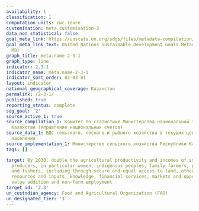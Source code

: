 ```yaml
---
availability: 1
classification: 1
computation_units: тыс.тенге
customisation: meta.customisation-3
data_non_statistical: false
goal_meta_link: https://unstats.un.org/sdgs/files/metadata-compilation/Metadata-Goal-2.pdf
goal_meta_link_text: United Nations Sustainable Development Goals Metadata (PDF 4.0
  MB)
graph_title: meta.name-2-3-1
graph_type: line
indicator: 2.3.1
indicator_name: meta.name-2-3-1
indicator_sort_order: 02-03-01
layout: indicator
national_geographical_coverage: Казахстан
permalink: /2-3-1/
published: true
reporting_status: complete
sdg_goal: '2'
source_active_1: true
source_compilation_1: Комитет по статистике Министерства национальной экономики Республики
  Казахстан (Управление национальных счетов)
source_data_1: ВДС сельского, лесного и рыбного хозяйства в текущих ценах, численность
  населения
source_implementation_1: Министерство сельского хозяйства Республики Казахстан
tags: []

target: By 2030, double the agricultural productivity and incomes of small-scale food
  producers, in particular women, indigenous peoples, family farmers, pastoralists
  and fishers, including through secure and equal access to land, other productive
  resources and inputs, knowledge, financial services, markets and opportunities for
  value addition and non-farm employment
target_id: '2.3'
un_custodian_agency: Food and Agricultural Organization (FAO)
un_designated_tier: '3'
---
```

